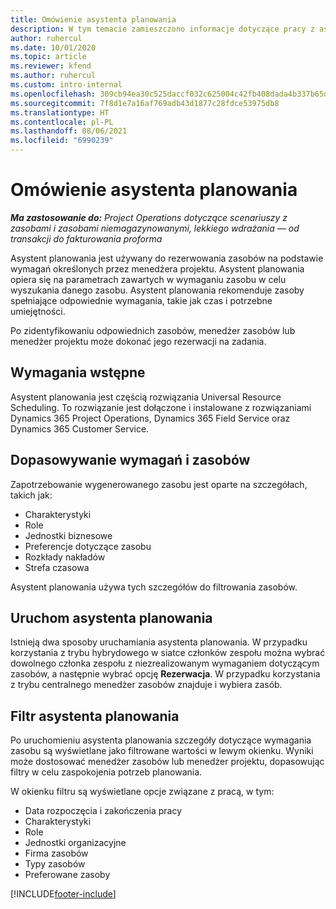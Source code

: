 ```yaml
---
title: Omówienie asystenta planowania
description: W tym temacie zamieszczono informacje dotyczące pracy z asystentem planowania zasobów w celu ich rezerwowania.
author: ruhercul
ms.date: 10/01/2020
ms.topic: article
ms.reviewer: kfend
ms.author: ruhercul
ms.custom: intro-internal
ms.openlocfilehash: 309cb94ea30c525daccf032c625004c42fb408dada4b337b65d8f36d76219669
ms.sourcegitcommit: 7f8d1e7a16af769adb43d1877c28fdce53975db8
ms.translationtype: HT
ms.contentlocale: pl-PL
ms.lasthandoff: 08/06/2021
ms.locfileid: "6990239"
---
```

# <a name="schedule-assistant-overview"></a>Omówienie asystenta planowania

_**Ma zastosowanie do:** Project Operations dotyczące scenariuszy z zasobami i zasobami niemagazynowanymi, lekkiego wdrażania — od transakcji do fakturowania proforma_

Asystent planowania jest używany do rezerwowania zasobów na podstawie wymagań określonych przez menedżera projektu. Asystent planowania opiera się na parametrach zawartych w wymaganiu zasobu w celu wyszukania danego zasobu. Asystent planowania rekomenduje zasoby spełniające odpowiednie wymagania, takie jak czas i potrzebne umiejętności.

Po zidentyfikowaniu odpowiednich zasobów, menedżer zasobów lub menedżer projektu może dokonać jego rezerwacji na zadania.

## <a name="prerequisites"></a>Wymagania wstępne

Asystent planowania jest częścią rozwiązania Universal Resource Scheduling. To rozwiązanie jest dołączone i instalowane z rozwiązaniami Dynamics 365 Project Operations, Dynamics 365 Field Service oraz Dynamics 365 Customer Service.

## <a name="matching-requirements-and-resources"></a>Dopasowywanie wymagań i zasobów

Zapotrzebowanie wygenerowanego zasobu jest oparte na szczegółach, takich jak:

-   Charakterystyki
-   Role
-   Jednostki biznesowe
-   Preferencje dotyczące zasobu
-   Rozkłady nakładów
-   Strefa czasowa

Asystent planowania używa tych szczegółów do filtrowania zasobów.

## <a name="launch-the-schedule-assistant"></a>Uruchom asystenta planowania

Istnieją dwa sposoby uruchamiania asystenta planowania. W przypadku korzystania z trybu hybrydowego w siatce członków zespołu można wybrać dowolnego członka zespołu z niezrealizowanym wymaganiem dotyczącym zasobów, a następnie wybrać opcję **Rezerwacja**. W przypadku korzystania z trybu centralnego menedżer zasobów znajduje i wybiera zasób.

## <a name="schedule-assistant-filters"></a>Filtr asystenta planowania

Po uruchomieniu asystenta planowania szczegóły dotyczące wymagania zasobu są wyświetlane jako filtrowane wartości w lewym okienku. Wyniki może dostosować menedżer zasobów lub menedżer projektu, dopasowując filtry w celu zaspokojenia potrzeb planowania.

W okienku filtru są wyświetlane opcje związane z pracą, w tym:

-   Data rozpoczęcia i zakończenia pracy
-   Charakterystyki
-   Role
-   Jednostki organizacyjne
-   Firma zasobów
-   Typy zasobów
-   Preferowane zasoby


[!INCLUDE[footer-include](../includes/footer-banner.md)]